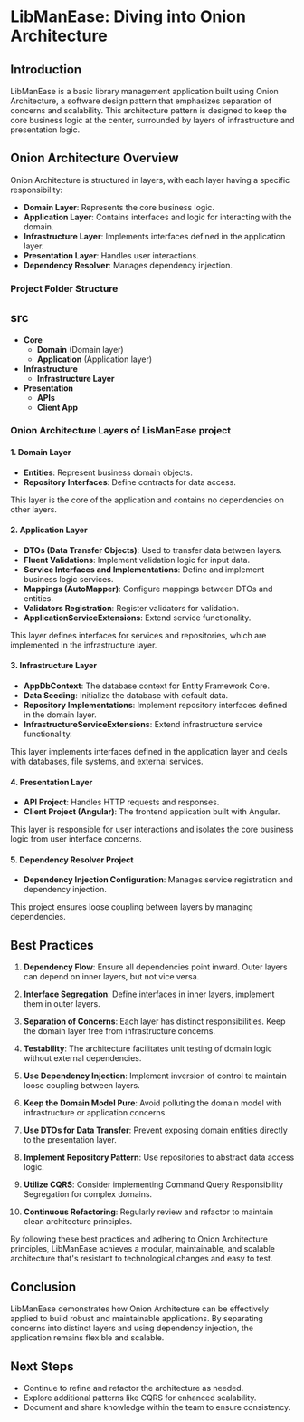 # LibManEase: Diving into Onion Architecture

## Introduction

LibManEase is a basic library management application built using Onion Architecture, a software design pattern that emphasizes separation of concerns and scalability. This architecture pattern is designed to keep the core business logic at the center, surrounded by layers of infrastructure and presentation logic.

## Onion Architecture Overview

Onion Architecture is structured in layers, with each layer having a specific responsibility:

- **Domain Layer**: Represents the core business logic.
- **Application Layer**: Contains interfaces and logic for interacting with the domain.
- **Infrastructure Layer**: Implements interfaces defined in the application layer.
- **Presentation Layer**: Handles user interactions.
- **Dependency Resolver**: Manages dependency injection.
  
### Project Folder Structure
## src
- **Core**
  - **Domain** (Domain layer)
  - **Application** (Application layer)
- **Infrastructure**
  - **Infrastructure Layer**
- **Presentation**
  - **APIs**
  - **Client App**

### Onion Architecture Layers of LisManEase project

#### 1. Domain Layer

- **Entities**: Represent business domain objects.
- **Repository Interfaces**: Define contracts for data access.

This layer is the core of the application and contains no dependencies on other layers.

#### 2. Application Layer

- **DTOs (Data Transfer Objects)**: Used to transfer data between layers.
- **Fluent Validations**: Implement validation logic for input data.
- **Service Interfaces and Implementations**: Define and implement business logic services.
- **Mappings (AutoMapper)**: Configure mappings between DTOs and entities.
- **Validators Registration**: Register validators for validation.
- **ApplicationServiceExtensions**: Extend service functionality.

This layer defines interfaces for services and repositories, which are implemented in the infrastructure layer.

#### 3. Infrastructure Layer

- **AppDbContext**: The database context for Entity Framework Core.
- **Data Seeding**: Initialize the database with default data.
- **Repository Implementations**: Implement repository interfaces defined in the domain layer.
- **InfrastructureServiceExtensions**: Extend infrastructure service functionality.

This layer implements interfaces defined in the application layer and deals with databases, file systems, and external services.

#### 4. Presentation Layer

- **API Project**: Handles HTTP requests and responses.
- **Client Project (Angular)**: The frontend application built with Angular.

This layer is responsible for user interactions and isolates the core business logic from user interface concerns.

#### 5. Dependency Resolver Project

- **Dependency Injection Configuration**: Manages service registration and dependency injection.

This project ensures loose coupling between layers by managing dependencies.


## Best Practices

1. **Dependency Flow**: Ensure all dependencies point inward. Outer layers can depend on inner layers, but not vice versa.

2. **Interface Segregation**: Define interfaces in inner layers, implement them in outer layers.

3. **Separation of Concerns**: Each layer has distinct responsibilities. Keep the domain layer free from infrastructure concerns.

4. **Testability**: The architecture facilitates unit testing of domain logic without external dependencies.

5. **Use Dependency Injection**: Implement inversion of control to maintain loose coupling between layers.

6. **Keep the Domain Model Pure**: Avoid polluting the domain model with infrastructure or application concerns.

7. **Use DTOs for Data Transfer**: Prevent exposing domain entities directly to the presentation layer.

8. **Implement Repository Pattern**: Use repositories to abstract data access logic.

9. **Utilize CQRS**: Consider implementing Command Query Responsibility Segregation for complex domains.

10. **Continuous Refactoring**: Regularly review and refactor to maintain clean architecture principles.

By following these best practices and adhering to Onion Architecture principles, LibManEase achieves a modular, maintainable, and scalable architecture that's resistant to technological changes and easy to test.

## Conclusion

LibManEase demonstrates how Onion Architecture can be effectively applied to build robust and maintainable applications. By separating concerns into distinct layers and using dependency injection, the application remains flexible and scalable.

## Next Steps

- Continue to refine and refactor the architecture as needed.
- Explore additional patterns like CQRS for enhanced scalability.
- Document and share knowledge within the team to ensure consistency.

